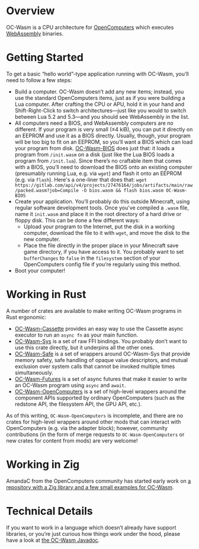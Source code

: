 Overview
========

OC-Wasm is a CPU architecture for [OpenComputers](https://oc.cil.li/) which
executes [WebAssembly](https://webassembly.org/) binaries.


Getting Started
===============

To get a basic “hello world”-type application running with OC-Wasm, you’ll need
to follow a few steps:

* Build a computer. OC-Wasm doesn’t add any new items; instead, you use the
  standard OpenComputers items, just as if you were building a Lua computer.
  After crafting the CPU or APU, hold it in your hand and Shift-Right-Click to
  switch architectures—just like you would to switch between Lua 5.2 and
  5.3—and you should see WebAssembly in the list.
* All computers need a BIOS, and WebAssembly computers are no different. If
  your program is very small (≤4 kiB), you can put it directly on an EEPROM and
  use it as a BIOS directly. Usually, though, your program will be too big to
  fit on an EEPROM, so you’ll want a BIOS which can load your program from
  disk. [OC-Wasm-BIOS](https://gitlab.com/Hawk777/oc-wasm-bios/) does just
  that: it loads a program from `/init.wasm` on a disk (just like the Lua BIOS
  loads a program from `/init.lua`). Since there’s no craftable item that comes
  with a BIOS, you’ll need to download the BIOS onto an existing computer
  (presumably running Lua, e.g. via `wget`) and flash it onto an EEPROM (e.g.
  via `flash`). Here's a one-liner that does that:
  `wget https://gitlab.com/api/v4/projects/27476164/jobs/artifacts/main/raw/packed.wasm?job=Compile -O bios.wasm && flash bios.wasm OC-Wasm-BIOS`
* Create your application. You’ll probably do this outside Minecraft, using
  regular software development tools. Once you’ve compiled a `.wasm` file, name
  it `init.wasm` and place it in the root directory of a hard drive or floppy
  disk. This can be done a few different ways:
  * Upload your program to the Internet, put the disk in a working computer,
    download the file to it with `wget`, and move the disk to the new computer.
  * Place the file directly in the proper place in your Minecraft save game
    directory, if you have access to it. You probably want to set
    `bufferChanges` to `false` in the `filesystem` section of your
    OpenComputers config file if you’re regularly using this method.
* Boot your computer!


Working in Rust
===============

A number of crates are available to make writing OC-Wasm programs in Rust
ergonomic:

* [OC-Wasm-Cassette](https://crates.io/crates/oc-wasm-cassette) provides an
  easy way to use the Cassette async executor to run an `async fn` as your main
  function.
* [OC-Wasm-Sys](https://crates.io/crates/oc-wasm-sys) is a set of raw FFI
  bindings. You probably don’t want to use this crate directly, but it
  underpins all the other ones.
* [OC-Wasm-Safe](https://crates.io/crates/oc-wasm-safe) is a set of wrappers
  around OC-Wasm-Sys that provide memory safety, safe handling of opaque value
  descriptors, and mutual exclusion over system calls that cannot be invoked
  multiple times simultaneously.
* [OC-Wasm-Futures](https://crates.io/crates/oc-wasm-futures) is a set of async
  futures that make it easier to write an OC-Wasm program using `async` and
  `await`.
* [OC-Wasm-OpenComputers](https://crates.io/crates/oc-wasm-opencomputers) is a
  set of high-level wrappers around the component APIs supported by ordinary
  OpenComputers (such as the redstone API, the filesystem API, the GPU API,
  etc.).

As of this writing, `OC-Wasm-OpenComputers` is incomplete, and there are no
crates for high-level wrappers around other mods that can interact with
OpenComputers (e.g. via the adapter block); however, community contributions
(in the form of merge requests to `OC-Wasm-OpenComputers` or new crates for
content from mods) are very welcome!


Working in Zig
===============

AmandaC from the OpenComputers community has started early work on [a
repository with a Zig library and a few small examples for
OC-Wasm](https://git.camnet.site/amandac/ocwasm-zig).


Technical Details
=================

If you want to work in a language which doesn’t already have support libraries,
or you’re just curious how things work under the hood, please have a look at
[the OC-Wasm Javadoc](https://hawk777.gitlab.io/oc-wasm/).
